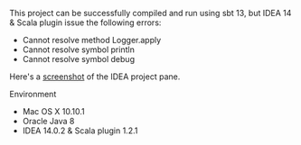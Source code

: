 
This project can be successfully compiled and run using sbt 13, but IDEA 14 & Scala plugin issue
the following errors:

- Cannot resolve method Logger.apply
- Cannot resolve symbol println
- Cannot resolve symbol debug

Here's a [screenshot](images/idea-project-pane.png?raw=true) of the IDEA project pane.

Environment
- Mac OS X 10.10.1
- Oracle Java 8
- IDEA 14.0.2 & Scala plugin 1.2.1
